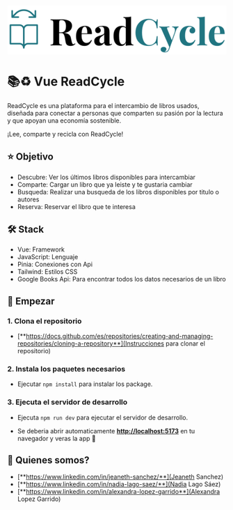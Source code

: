 
<div align="center">
  <img
    class="w-[60%] md:ml-20"
    src="/src/images/logo-read-cycle.svg"
    alt="logotipo readcycle"
  />
</div>

# 📚​♻️​ ​Vue ReadCycle

ReadCycle es una plataforma para el intercambio de libros usados, diseñada para conectar a personas que comparten su pasión por la lectura y que apoyan una economía sostenible.

¡Lee, comparte y recicla con ReadCycle!


## ⭐​ Objetivo

- Descubre: Ver los últimos libros disponibles para intercambiar
- Comparte: Cargar un libro que ya leiste y te gustaria cambiar
- Busqueda: Realizar una busqueda de los libros disponibles por titulo o autores
- Reserva: Reservar el libro que te interesa


## 🛠️ Stack

- Vue: Framework
- JavaScript: Lenguaje
- Pinia: Conexiones con Api
- Tailwind: Estilos CSS
- Google Books Api: Para encontrar todos los datos necesarios de un libro


## 🚀 Empezar

### 1. Clona el repositorio
- [**https://docs.github.com/es/repositories/creating-and-managing-repositories/cloning-a-repository**](Instrucciones para clonar el repositorio)

### 2. Instala los paquetes necesarios
- Ejecutar `npm install` para instalar los package.

### 3. Ejecuta el servidor de desarrollo
- Ejecuta `npm run dev` para ejecutar el servidor de desarrollo.

* Se deberia abrir automaticamente [**http://localhost:5173**](http://localhost:5173/) en tu navegador y veras la app 🚀


## 🧞 Quienes somos?
- [**https://www.linkedin.com/in/jeaneth-sanchez/**](Jeaneth Sanchez)
- [**https://www.linkedin.com/in/nadia-lago-saez/**](Nadia Lago Sáez)
- [**https://www.linkedin.com/in/alexandra-lopez-garrido**](Alexandra Lopez Garrido)
